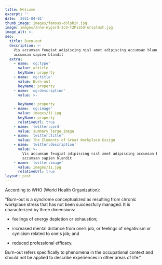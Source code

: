 ```yaml
---
title: Welcome
excerpt: ''
date: '2021-04-01'
thumb_image: images/famous-dolphin.jpg
image: images/anne-nygard-IcQ-T2PiS5Q-unsplash.jpg
image_alt: >-
seo:
  title: Burn-out
  description: >-
    Vis accumsan feugiat adipiscing nisl amet adipiscing accumsan blandit
    accumsan sapien blandit
  extra:
    - name: 'og:type'
      value: article
      keyName: property
    - name: 'og:title'
      value: Burn-out
      keyName: property
    - name: 'og:description'
      value: >-
        
      keyName: property
    - name: 'og:image'
      value: images/11.jpg
      keyName: property
      relativeUrl: true
    - name: 'twitter:card'
      value: summary_large_image
    - name: 'twitter:title'
      value: The Elements of Great Workplace Design
    - name: 'twitter:description'
      value: >-
        Vis accumsan feugiat adipiscing nisl amet adipiscing accumsan blandit
        accumsan sapien blandit
    - name: 'twitter:image'
      value: images/11.jpg
      relativeUrl: true
layout: post
---
```

According to WHO (World Health Organization):

"Burn-out is a syndrome conceptualized as resulting from chronic workplace stress that has not been successfully managed. It is characterized by three dimensions:

*   feelings of energy depletion or exhaustion;

*   increased mental distance from one’s job, or feelings of negativism or cynicism related to one's job; and

*   reduced professional efficacy.

Burn-out refers specifically to phenomena in the occupational context and should not be applied to describe experiences in other areas of life."
